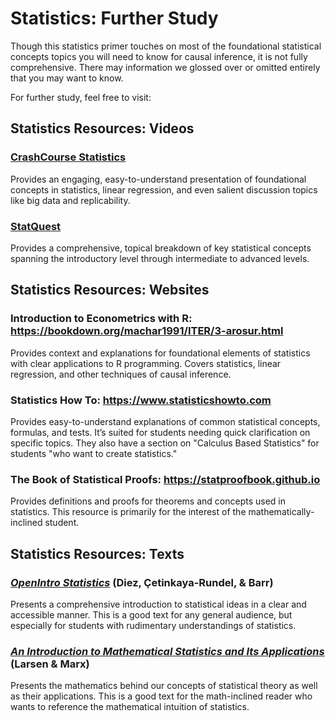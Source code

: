 # Statistics: Further Study

Though this statistics primer touches on most of the foundational statistical concepts topics you will need to know for causal inference, it is not fully comprehensive. There may information we glossed over or omitted entirely that you may want to know.

For further study, feel free to visit:

## Statistics Resources: Videos

### [CrashCourse Statistics](https://youtube.com/playlist?list=PL8dPuuaLjXtNM_Y-bUAhblSAdWRnmBUcr&si=JKJF1QX1rRTQrRzF)

Provides an engaging, easy-to-understand presentation of foundational concepts in statistics, linear regression, and even salient discussion topics like big data and replicability.

### [StatQuest](https://youtube.com/playlist?list=PLblh5JKOoLUK0FLuzwntyYI10UQFUhsY9&si=qN_jVVwmOd1Fq3S4)

Provides a comprehensive, topical breakdown of key statistical concepts spanning the introductory level through intermediate to advanced levels. 

## Statistics Resources: Websites

### Introduction to Econometrics with R: https://bookdown.org/machar1991/ITER/3-arosur.html

Provides context and explanations for foundational elements of statistics with clear applications to R programming. Covers statistics, linear regression, and other techniques of causal inference.

### Statistics How To: https://www.statisticshowto.com

Provides easy-to-understand explanations of common statistical concepts, formulas, and tests. It’s suited for students needing quick clarification on specific topics. They also have a section on "Calculus Based Statistics" for students "who want to create statistics."

### The Book of Statistical Proofs: https://statproofbook.github.io

Provides definitions and proofs for theorems and concepts used in statistics. This resource is primarily for the interest of the mathematically-inclined student.

## Statistics Resources: Texts


### [*OpenIntro Statistics*](pdfs/causal_inference/OpenIntroStats.pdf) (Diez, Çetinkaya-Rundel, & Barr)

Presents a comprehensive introduction to statistical ideas in a clear and accessible manner. This is a good text for any general audience, but especially for students with rudimentary understandings of statistics.

<!--
### [*Introduction to Modern Statistics*](pdfs/causal_inference/IntroModernStats.pdf) (Çetinkaya-Rundel, & Hardin)

A derivative of *OpenIntro Statistics*, this text presents contemporary applications of statistics with connections to data science. This is a good text for data scientists or econometricians who want to understand statistics as it applies to their work with data.
-->

### [*An Introduction to Mathematical Statistics and Its Applications*](https://math.emory.edu/~lchen41/teaching/2020_Spring/Larsen-5E.pdf) (Larsen & Marx)

Presents the mathematics behind our concepts of statistical theory as well as their applications. This is a good text for the math-inclined reader who wants to reference the mathematical intuition of statistics.
